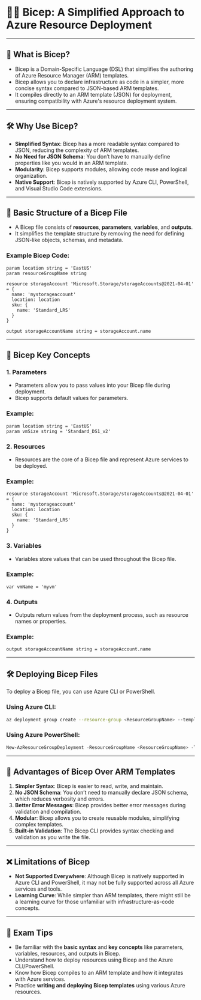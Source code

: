# 🧑‍💻 Bicep: A Simplified Approach to Azure Resource Deployment

---

## 📌 What is Bicep?

- Bicep is a Domain-Specific Language (DSL) that simplifies the authoring of Azure Resource Manager (ARM) templates.
- Bicep allows you to declare infrastructure as code in a simpler, more concise syntax compared to JSON-based ARM templates.
- It compiles directly to an ARM template (JSON) for deployment, ensuring compatibility with Azure's resource deployment system.

---

## 🛠️ Why Use Bicep?

- **Simplified Syntax**: Bicep has a more readable syntax compared to JSON, reducing the complexity of ARM templates.
- **No Need for JSON Schema**: You don’t have to manually define properties like you would in an ARM template.
- **Modularity**: Bicep supports modules, allowing code reuse and logical organization.
- **Native Support**: Bicep is natively supported by Azure CLI, PowerShell, and Visual Studio Code extensions.

---

## 🧱 Basic Structure of a Bicep File

- A Bicep file consists of **resources**, **parameters**, **variables**, and **outputs**.
- It simplifies the template structure by removing the need for defining JSON-like objects, schemas, and metadata.

### Example Bicep Code:
```bicep
param location string = 'EastUS'
param resourceGroupName string

resource storageAccount 'Microsoft.Storage/storageAccounts@2021-04-01' = {
  name: 'mystorageaccount'
  location: location
  sku: {
    name: 'Standard_LRS'
  }
}

output storageAccountName string = storageAccount.name
```

---

## 🧱 Bicep Key Concepts

### 1. **Parameters**
- Parameters allow you to pass values into your Bicep file during deployment.
- Bicep supports default values for parameters.

### Example:
```bicep
param location string = 'EastUS'
param vmSize string = 'Standard_DS1_v2'
```

### 2. **Resources**
- Resources are the core of a Bicep file and represent Azure services to be deployed.

### Example:
```bicep
resource storageAccount 'Microsoft.Storage/storageAccounts@2021-04-01' = {
  name: 'mystorageaccount'
  location: location
  sku: {
    name: 'Standard_LRS'
  }
}
```

### 3. **Variables**
- Variables store values that can be used throughout the Bicep file.

### Example:
```bicep
var vmName = 'myvm'
```

### 4. **Outputs**
- Outputs return values from the deployment process, such as resource names or properties.

### Example:
```bicep
output storageAccountName string = storageAccount.name
```

---

## 🛠️ Deploying Bicep Files

To deploy a Bicep file, you can use Azure CLI or PowerShell.

### Using Azure CLI:
```bash
az deployment group create --resource-group <ResourceGroupName> --template-file <PathToBicepFile>
```

### Using Azure PowerShell:
```powershell
New-AzResourceGroupDeployment -ResourceGroupName <ResourceGroupName> -TemplateFile <PathToBicepFile>
```

---

## 🧠 Advantages of Bicep Over ARM Templates

1. **Simpler Syntax**: Bicep is easier to read, write, and maintain.
2. **No JSON Schema**: You don’t need to manually declare JSON schema, which reduces verbosity and errors.
3. **Better Error Messages**: Bicep provides better error messages during validation and compilation.
4. **Modular**: Bicep allows you to create reusable modules, simplifying complex templates.
5. **Built-in Validation**: The Bicep CLI provides syntax checking and validation as you write the file.

---

## ❌ Limitations of Bicep

- **Not Supported Everywhere**: Although Bicep is natively supported in Azure CLI and PowerShell, it may not be fully supported across all Azure services and tools.
- **Learning Curve**: While simpler than ARM templates, there might still be a learning curve for those unfamiliar with infrastructure-as-code concepts.

---

## 🧠 Exam Tips

- Be familiar with the **basic syntax** and **key concepts** like parameters, variables, resources, and outputs in Bicep.
- Understand how to deploy resources using Bicep and the Azure CLI/PowerShell.
- Know how Bicep compiles to an ARM template and how it integrates with Azure services.
- Practice **writing and deploying Bicep templates** using various Azure resources.

